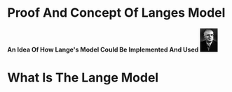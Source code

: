 # Proof And Concept Of Langes Model
**An Idea Of How Lange's Model Could Be Implemented And Used**
[![](assets/Oskar_Lange_20-65.jpg)](https://en.wikipedia.org/wiki/Oskar_R._Lange "Oskar Lange")

What Is The Lange Model
=============

